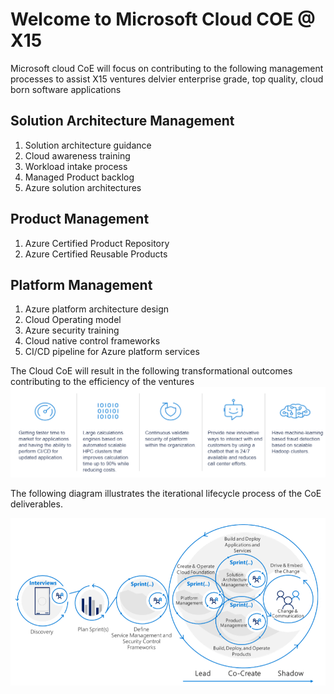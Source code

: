 # Welcome to Microsoft Cloud COE @ X15

Microsoft cloud CoE will focus on contributing to the following management processes to assist X15 ventures delvier enterprise grade, top quality, cloud born software applications

## Solution Architecture Management​
1. Solution architecture guidance​
2. Cloud awareness training​
3. Workload intake process​
4. Managed Product backlog​
5. Azure solution architectures​

## Product Management ​
1. Azure Certified Product Repository​
1. Azure Certified Reusable Products​

## ​Platform Management​
1. Azure platform architecture design​
1. Cloud Operating model​
1. Azure security training​
1. Cloud native control frameworks​
1. CI/CD pipeline for Azure platform services​

The Cloud CoE will result in the following transformational outcomes contributing to the efficiency of the ventures
![Image](/Images/TransformationOutcomes.png)


The following diagram illustrates the iterational lifecycle process of the CoE deliverables.

![Image](/Images/Azurecoe.png)

